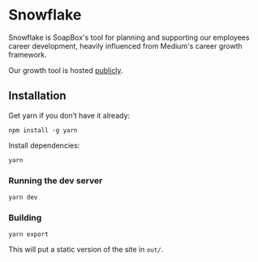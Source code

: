 # Snowflake

Snowflake is SoapBox's tool for planning and supporting our employees career development, heavily influenced from Medium's career growth framework.

Our growth tool is hosted [publicly](https://growth.soapboxhq.com).

## Installation
Get yarn if you don’t have it already:

`npm install -g yarn`

Install dependencies:

`yarn`

### Running the dev server

`yarn dev`

### Building

`yarn export`

This will put a static version of the site in `out/`.
